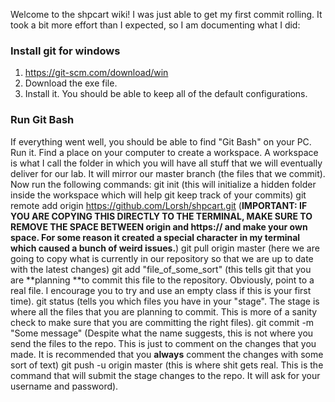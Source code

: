 Welcome to the shpcart wiki!
I was just able to get my first commit rolling.
It took a bit more effort than I expected, so I am documenting what I did:

### Install git for windows ###
1) https://git-scm.com/download/win
2) Download the exe file.
3) Install it. You should be able to keep all of the default configurations. 


### Run Git Bash ###
If everything went well, you should be able to find "Git Bash" on your PC. Run it.
Find a place on your computer to create a workspace. A workspace is what I call the folder in which you will have all stuff that we will eventually deliver for our lab. It will mirror our master branch (the files that we commit). 
Now run the following commands:
git init (this will initialize a hidden folder inside the workspace which will help git keep track of your commits)
git remote add origin https://github.com/Lorsh/shpcart.git (**IMPORTANT: IF YOU ARE COPYING THIS DIRECTLY TO THE TERMINAL, MAKE SURE TO REMOVE THE SPACE BETWEEN origin and https:// and make your own space. For some reason it created a special character in my terminal which caused a bunch of weird issues.**)
git pull origin master (here we are going to copy what is currently in our repository so that we are up to date with the latest changes)
git add "file_of_some_sort" (this tells git that you are **planning **to commit this file to the repository. Obviously, point to a real file. I encourage you to try and use an empty class if this is your first time).
git status (tells you which files you have in your "stage". The stage is where all the files that you are planning to commit. This is more of a sanity check to make sure that you are committing the right files).
git commit -m "Some message" (Despite what the name suggests, this is not where you send the files to the repo. This is just to comment on the changes that you made. It is recommended that you **always** comment the changes with some sort of text)
git push -u origin master (this is where shit gets real. This is the command that will submit the stage changes to the repo. It will ask for your username and password).





